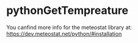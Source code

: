 # pythonGetTempreature

You canfind more info for the meteostat library at: https://dev.meteostat.net/python/#installation
